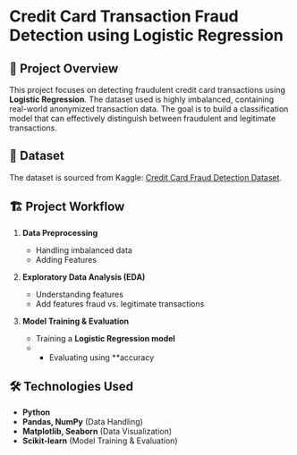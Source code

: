 # Credit Card Transaction Fraud Detection using Logistic Regression  

## 📌 Project Overview  
This project focuses on detecting fraudulent credit card transactions using **Logistic Regression**. The dataset used is highly imbalanced, containing real-world anonymized transaction data. The goal is to build a classification model that can effectively distinguish between fraudulent and legitimate transactions.  

## 📂 Dataset  
The dataset is sourced from Kaggle: [Credit Card Fraud Detection Dataset](https://www.kaggle.com/datasets/mlg-ulb/creditcardfraud?resource=download).   

## 🏗️ Project Workflow  
1. **Data Preprocessing**  
   - Handling imbalanced data
   - Adding Features

2. **Exploratory Data Analysis (EDA)**  
   - Understanding features 
   - Add features fraud vs. legitimate transactions  

3. **Model Training & Evaluation**  
   - Training a **Logistic Regression model**
   - - Evaluating using **accuracy 

## 🛠️ Technologies Used  
- **Python**  
- **Pandas, NumPy** (Data Handling)  
- **Matplotlib, Seaborn** (Data Visualization)  
- **Scikit-learn** (Model Training & Evaluation)
